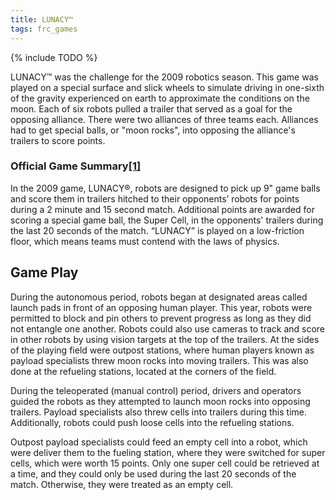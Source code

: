 ```yaml
---
title: LUNACY™
tags: frc_games
---
```

{% include TODO %}

LUNACY™ was the challenge for the 2009 robotics season. This game was played on a special surface and slick wheels to simulate driving in one-sixth of the gravity experienced on earth to approximate the conditions on the moon. Each of six robots pulled a trailer that served as a goal for the opposing alliance. There were two alliances of three teams each. Alliances had to get special balls, or "moon rocks", into opposing the alliance's trailers to score points.

### Official Game Summary[[1]](https://web.archive.org/web/20150316194933/http://www3.usfirst.org/sites/default/files/uploadedFiles/Who/FIRST_History/FRC_Game_Summaries_Photos.pdf "https://web.archive.org/web/20150316194933/http://www3.usfirst.org/sites/default/files/uploadedFiles/Who/FIRST_History/FRC_Game_Summaries_Photos.pdf")
In the 2009 game, LUNACY®, robots are designed to pick up 9" game balls and score them in trailers hitched to their opponents’ robots for points during a 2 minute and 15 second match. Additional points are awarded for scoring a special game ball, the Super Cell, in the opponents' trailers during the last 20 seconds of the match. “LUNACY” is played on a low-friction floor, which means teams must contend with the laws of physics.

## Game Play

During the autonomous period, robots began at designated areas called launch pads in front of an opposing human player. This year, robots were permitted to block and pin others to prevent progress as long as they did not entangle one another. Robots could also use cameras to track and score in other robots by using vision targets at the top of the trailers. At the sides of the playing field were outpost stations, where human players known as payload specialists threw moon rocks into moving trailers. This was also done at the refueling stations, located at the corners of the field.

During the teleoperated (manual control) period, drivers and operators guided the robots as they attempted to launch moon rocks into opposing trailers. Payload specialists also threw cells into trailers during this time. Additionally, robots could push loose cells into the refueling stations.

Outpost payload specialists could feed an empty cell into a robot, which were deliver them to the fueling station, where they were switched for super cells, which were worth 15 points. Only one super cell could be retrieved at a time, and they could only be used during the last 20 seconds of the match. Otherwise, they were treated as an empty cell.

